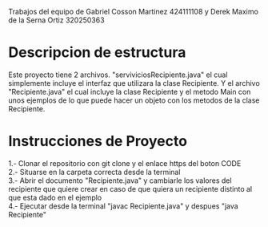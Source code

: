 Trabajos del equipo de Gabriel Cosson Martinez 424111108 y Derek Maximo de la Serna Ortiz 320250363 <br/>
# Descripcion de estructura <br/>
Este proyecto tiene 2 archivos. "serviviciosRecipiente.java" el cual simplemente incluye el interfaz que utilizara la clase Recipiente. Y el archivo "Recipiente.java" el cual incluye la clase Recipiente y el metodo Main con unos ejemplos de lo que puede hacer un objeto con los metodos de la clase Recipiente.
# Instrucciones de Proyecto <br/>
1.- Clonar el repositorio con git clone y el enlace https del boton CODE <br/>
2.- Situarse en la carpeta correcta desde la terminal <br/>
3.- Abrir el documento "Recipiente.java" y cambiarle los valores del recipiente que quiere crear en caso de que quiera un recipiente distinto al que esta dado en el ejemplo <br/>
4.- Ejecutar desde la terminal "javac Recipiente.java" y despues "java Recipiente" <br/>




